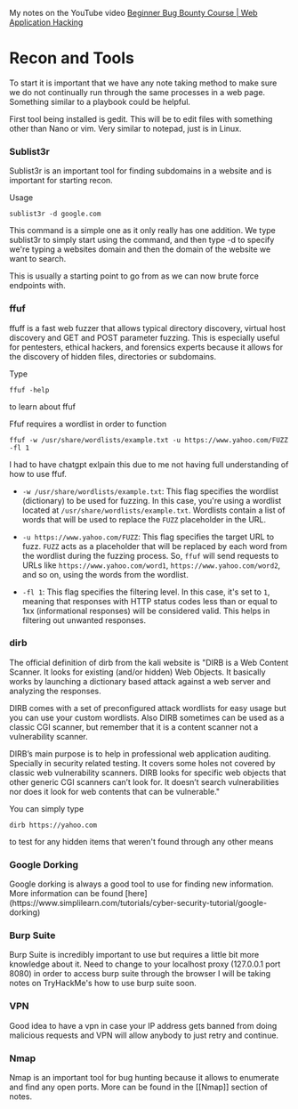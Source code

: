 My notes on the YouTube video [Beginner Bug Bounty Course | Web Application Hacking](https://www.youtube.com/watch?v=wMO_My5gsDI&list=PLtZtNPs3fJyDUJttw2sJVU69IKfqY7XPn)

# Recon and Tools

To start it is important that we have any note taking method to make sure we do not continually run through the same processes in a web page. Something similar to a playbook could be helpful.

First tool being installed is gedit. This will be to edit files with something other than Nano or vim.
	Very similar to notepad, just is in Linux.

<h3> Sublist3r </h3>
Sublist3r is an important tool for finding subdomains in a website and is important for starting recon.

Usage
```
sublist3r -d google.com
```
This command is a simple one as it only really has one addition. We type sublist3r to simply start using the command, and then type -d to specify we're typing a websites domain and then the domain of the website we want to search.

This is usually a starting point to go from as we can now brute force endpoints with.

<h3> ffuf </h3>
ffuff is a fast web fuzzer that allows typical directory discovery, virtual host discovery and GET and POST parameter fuzzing. This is especially useful for pentesters, ethical hackers, and forensics experts because  it allows for the discovery of hidden files, directories or subdomains.

Type 
```
ffuf -help
```
to learn about ffuf

Ffuf requires a wordlist in order to function
```
ffuf -w /usr/share/wordlists/example.txt -u https://www.yahoo.com/FUZZ -fl 1
```

I had to have chatgpt exlpain this due to me not having full understanding of how to use ffuf.
- `-w /usr/share/wordlists/example.txt`: This flag specifies the wordlist (dictionary) to be used for fuzzing. In this case, you're using a wordlist located at `/usr/share/wordlists/example.txt`. Wordlists contain a list of words that will be used to replace the `FUZZ` placeholder in the URL.

- `-u https://www.yahoo.com/FUZZ`: This flag specifies the target URL to fuzz. `FUZZ` acts as a placeholder that will be replaced by each word from the wordlist during the fuzzing process. So, `ffuf` will send requests to URLs like `https://www.yahoo.com/word1`, `https://www.yahoo.com/word2`, and so on, using the words from the wordlist.

- `-fl 1`: This flag specifies the filtering level. In this case, it's set to `1`, meaning that responses with HTTP status codes less than or equal to 1xx (informational responses) will be considered valid. This helps in filtering out unwanted responses.

<h3> dirb </h3>
The official definition of dirb from the kali website is "DIRB is a Web Content Scanner. It looks for existing (and/or hidden) Web Objects. It basically works by launching a dictionary based attack against a web server and analyzing the responses.

DIRB comes with a set of preconfigured attack wordlists for easy usage but you can use your custom wordlists. Also DIRB sometimes can be used as a classic CGI scanner, but remember that it is a content scanner not a vulnerability scanner.

DIRB’s main purpose is to help in professional web application auditing. Specially in security related testing. It covers some holes not covered by classic web vulnerability scanners. DIRB looks for specific web objects that other generic CGI scanners can’t look for. It doesn’t search vulnerabilities nor does it look for web contents that can be vulnerable." 

You can simply type 
```
dirb https://yahoo.com
```
to test for any hidden items that weren't found through any other means

<h3> Google Dorking </h3>
Google dorking is always a good tool to use for finding new information. More information can be found [here](https://www.simplilearn.com/tutorials/cyber-security-tutorial/google-dorking)

<h3> Burp Suite </h3>
Burp Suite is incredibly important to use but requires a little bit more knowledge about it.
Need to change to your localhost proxy (127.0.0.1 port 8080) in order to access burp suite through the browser
I will be taking notes on TryHackMe's how to use burp suite soon.

<h3> VPN </h3>
Good idea to have a vpn in case your IP address gets banned from doing malicious requests and VPN will allow anybody to just retry and continue. 

<h3> Nmap </h3>
Nmap is an important tool for bug hunting because it allows to enumerate and find any open ports. More can be found in the [[Nmap]] section of notes.


